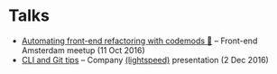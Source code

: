 # Talks

-  [Automating front-end refactoring with codemods 🔧](http://fe-codemods.surge.sh) – Front-end Amsterdam meetup (11 Oct 2016)
- [CLI and Git tips](cli-and-git/cli-and-git.md) – Company [(lightspeed)](https://www.lightspeedhq.com/) presentation (2 Dec 2016)
